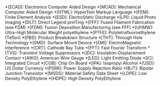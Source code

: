 *[ECAD]: Electronics Computer Aided Design
*[MCAD]: Mechanical Computer Aided Design
*[HTML]: HyperText Markup Language
*[FEM]: Finite Element Analysis
*[ESD]: ElectroStatic Discharge
*[LPI]: Liquid Photo Imaging
*[DLT]: Direct Legend prinTing
*[FFF]: Fused Filament Fabrication (see FDM)
*[FDM]: Fusion Deposition Manufacturing (see FFF)
*[UHMW]: Ultra-High Molecular Weight polyethylene
*[PTFE]: Polytetrafluoroethylene (Teflon)
*[PBS]: Product Breakdown Structure
*[THT]: Through Hole Technology
*[SMD]: Surface Mount Device
*[EMI]: ElectroMagnetic Interference
*[CRT]: Cathode Ray Tube
*[FFT]: Fast Fourier Transform
*[TVS]: Transient Voltage Suppressors
*[IDC]: Insulation-Displacement Contact
*[AWG]: American Wire Gauge
*[LED]: Light Emitting Diode
*[IC]: Integrated Circuit
*[COB]: Chip On Board
*[IPA]: Isopropyl Alcohol
*[USD]: US Dollar Currency
*[PSRR]: Power Supply Rejection Ratio
*[BJT]: Bipolar Junction Transistor
*[MSDS]: Material Safety Data Sheet
*[LDPE]: Low Density PolyEthylene 
*[HDPE]: High Density PolyEthylene